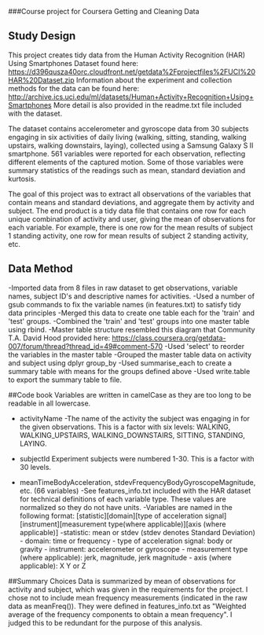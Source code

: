 ###Course project for Coursera Getting and Cleaning Data

## Study Design
This project creates tidy data from the Human Activity Recognition (HAR) Using Smartphones Dataset found here: https://d396qusza40orc.cloudfront.net/getdata%2Fprojectfiles%2FUCI%20HAR%20Dataset.zip 
Information about the experiment and collection methods for the data can be found here:
http://archive.ics.uci.edu/ml/datasets/Human+Activity+Recognition+Using+Smartphones 
More detail is also provided in the readme.txt file included with the dataset.

The dataset contains accelerometer and gyroscope data from 30 subjects engaging in six activities of daily living (walking, sitting, standing, walking upstairs, walking downstairs, laying), collected using a Samsung Galaxy S II smartphone. 561 variables were reported for each observation, reflecting different elements of the captured motion. Some of those variables were summary statistics of the readings such as mean, standard deviation and kurtosis.

The goal of this project was to extract all observations of the variables that contain means and standard deviations, and aggregate them by activity and subject. The end product is a tidy data file that contains one row for each unique combination of activity and user, giving the mean of observations for each variable.
For example, there is one row for the mean results of subject 1 standing activity, one row for mean results of subject 2 standing activity, etc.

## Data Method

-Imported data from 8 files in raw dataset to get observations, variable names, subject ID's and descriptive names for activities.
-Used a number of gsub commands to fix the variable names (in features.txt) to satisfy tidy data principles
-Merged this data to create one table each for the 'train' and 'test' groups.
-Combined the 'train' and 'test' groups into one master table using rbind.
-Master table structure resembled this diagram that Community T.A. David Hood provided here: https://class.coursera.org/getdata-007/forum/thread?thread_id=49#comment-570
-Used 'select' to reorder the variables in the master table
-Grouped the master table data on activity and subject using dplyr group_by
-Used summarise_each to create a summary table with means for the groups defined above
-Used write.table to export the summary table to file.


##Code book
Variables are written in camelCase as they are too long to be readable in all lowercase.

- activityName
	-The name of the activity the subject was engaging in for the given observations. This is a factor with six levels: WALKING, WALKING_UPSTAIRS, WALKING_DOWNSTAIRS, SITTING, STANDING, LAYING.

- subjectId
Experiment subjects were numbered 1-30. This is a factor with 30 levels.

- meanTimeBodyAcceleration, stdevFrequencyBodyGyroscopeMagnitude, etc. (66 variables)
	-See features_info.txt included with the HAR dataset for technical definitions of each variable type. These values are normalized so they do not have units.
	-Variables are named in the following format:
[statistic][domain][type of acceleration signal][instrument][measurement type(where applicable)][axis (where applicable)]
		-statistic: mean or stdev (stdev denotes Standard Deviation)
		- domain: time or frequency
		- type of acceleration signal: body or gravity
		- instrument: accelerometer or gyroscope
		- measurement type (where applicable): jerk, magnitude, jerk magnitude
		- axis (where applicable): X Y or Z

##Summary Choices
Data is summarized by mean of observations for activity and subject, which was given in the requirements for the project. 
I chose not to include mean frequency measurements (indicated in the raw data as meanFreq()). They were defined in features_info.txt as "Weighted average of the frequency components to obtain a mean frequency". I judged this to be redundant for the purpose of this analysis.

